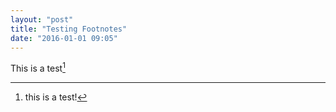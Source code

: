 ```yaml
---
layout: "post"
title: "Testing Footnotes"
date: "2016-01-01 09:05"
---
```


This is a test[^1]

[^1]: this is a test!
